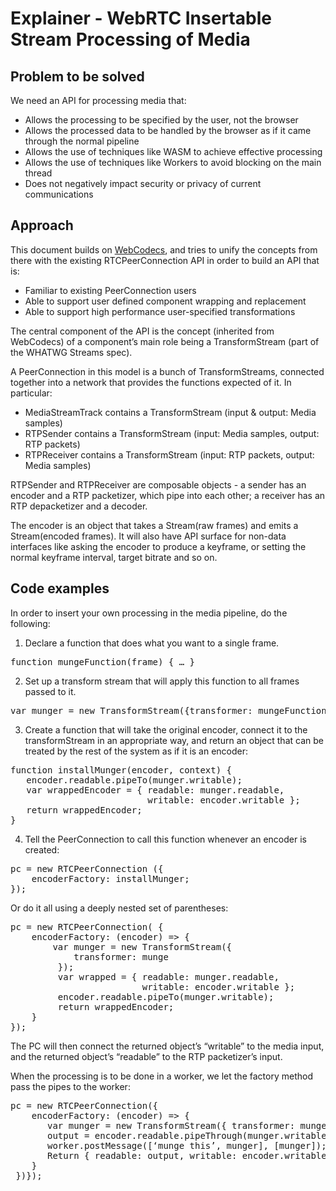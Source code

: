 # Explainer - WebRTC Insertable Stream Processing of Media

## Problem to be solved

We need an API for processing media that:
* Allows the processing to be specified by the user, not the browser
* Allows the processed data to be handled by the browser as if it came through
  the normal pipeline
* Allows the use of techniques like WASM to achieve effective processing
* Allows the use of techniques like Workers to avoid blocking on the main thread
* Does not negatively impact security or privacy of current communications

## Approach

This document builds on [WebCodecs](https://github.com/pthatcherg/web-codecs/), and tries to unify the concepts from there with the existing RTCPeerConnection API in order to build an API that is:

* Familiar to existing PeerConnection users
* Able to support user defined component wrapping and replacement
* Able to support high performance user-specified transformations

The central component of the API is the concept (inherited from WebCodecs) of a component’s main role being a TransformStream (part of the WHATWG Streams spec).

A PeerConnection in this model is a bunch of TransformStreams, connected together into a network that provides the functions expected of it. In particular:

* MediaStreamTrack contains a TransformStream (input & output: Media samples)
* RTPSender contains a TransformStream (input: Media samples, output: RTP packets)
* RTPReceiver contains a TransformStream (input: RTP packets, output: Media samples)


RTPSender and RTPReceiver are composable objects - a sender has an encoder and a
RTP packetizer, which pipe into each other; a receiver has an RTP depacketizer
and a decoder.


The encoder is an object that takes a Stream(raw frames) and emits a Stream(encoded frames). It will also have API surface for non-data interfaces like asking the encoder to produce a keyframe, or setting the normal keyframe interval, target bitrate and so on.

## Code examples

In order to insert your own processing in the media pipeline, do the following:

1. Declare a function that does what you want to a single frame.
<pre>
function mungeFunction(frame) { … }
</pre>
2. Set up a transform stream that will apply this function to all frames passed to it.
<pre>
var munger = new TransformStream({transformer: mungeFunction});
</pre>
3. Create a function that will take the original encoder, connect it to the transformStream in an appropriate way, and return an object that can be treated by the rest of the system as if it is an encoder:
<pre>
function installMunger(encoder, context) {
   encoder.readable.pipeTo(munger.writable);
   var wrappedEncoder = { readable: munger.readable,
                          writable: encoder.writable };
   return wrappedEncoder;
}
</pre>
4. Tell the PeerConnection to call this function whenever an encoder is created:
<pre>
pc = new RTCPeerConnection ({
    encoderFactory: installMunger;
});
</pre>

Or do it all using a deeply nested set of parentheses:

<pre>
pc = new RTCPeerConnection( {
    encoderFactory: (encoder) => {
        var munger = new TransformStream({
            transformer: munge
         });
         var wrapped = { readable: munger.readable,
                         writable: encoder.writable };
         encoder.readable.pipeTo(munger.writable);
         return wrappedEncoder;
    }
});
</pre>

The PC will then connect the returned object’s “writable” to the media input, and the returned object’s “readable” to the RTP packetizer’s input.

When the processing is to be done in a worker, we let the factory method pass the pipes to the worker:
<pre>
pc = new RTCPeerConnection({
    encoderFactory: (encoder) => {
       var munger = new TransformStream({ transformer: munge });
       output = encoder.readable.pipeThrough(munger.writable);
       worker.postMessage([‘munge this’, munger], [munger]);
       Return { readable: output, writable: encoder.writable };
    }
 })});      
</pre>
